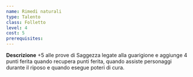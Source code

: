 ```yaml
---
name: Rimedi naturali
type: Talento
class: Folletto
level: 4
cost: 5
prerequisites: 
---
```


**Descrizione**
+5 alle prove di Saggezza legate alla guarigione e aggiunge 4 punti ferita quando recupera punti ferita, quando assiste personaggi durante il riposo e quando esegue poteri di cura.